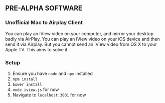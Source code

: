 ## PRE-ALPHA SOFTWARE

### Unofficial Mac to Airplay Client

You can play an iView video on your computer, and mirror your desktop badly via AirPlay. You can play an iView video on your iOS device and then send it via Airplay. But you cannot send an iView video from OS X to your Apple TV. This aims to solve it.

### Setup

1. Ensure you have `node` and `npm` installed
2. `npm install`
3. `bower install`
4. `node iview.js` for now
5. Navigate to `localhost:3001` for now